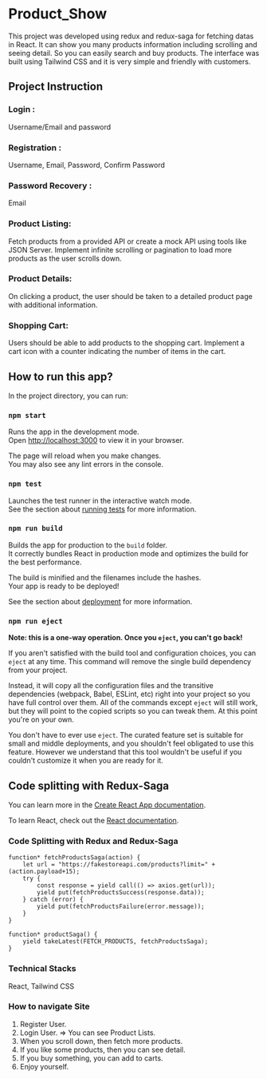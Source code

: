 # Product_Show

This project was developed using redux and redux-saga for fetching datas in React. It can show you many products information including scrolling and seeing detail. So you can easily search and buy products. 
The interface was built using Tailwind CSS and it is very simple and friendly with customers. 
## Project Instruction

### Login :
Username/Email and password

### Registration :
Username, Email, Password, Confirm Password

### Password Recovery :
Email

### Product Listing:
Fetch products from a provided API or create a mock API using tools like JSON Server.
Implement infinite scrolling or pagination to load more products as the user scrolls down.

### Product Details:
On clicking a product, the user should be taken to a detailed product page with additional information.
### Shopping Cart:
Users should be able to add products to the shopping cart.
Implement a cart icon with a counter indicating the number of items in the cart.


## How to run this app?

In the project directory, you can run:

### `npm start`

Runs the app in the development mode.\
Open [http://localhost:3000](http://localhost:3000) to view it in your browser.

The page will reload when you make changes.\
You may also see any lint errors in the console.

### `npm test`

Launches the test runner in the interactive watch mode.\
See the section about [running tests](https://facebook.github.io/create-react-app/docs/running-tests) for more information.

### `npm run build`

Builds the app for production to the `build` folder.\
It correctly bundles React in production mode and optimizes the build for the best performance.

The build is minified and the filenames include the hashes.\
Your app is ready to be deployed!

See the section about [deployment](https://facebook.github.io/create-react-app/docs/deployment) for more information.

### `npm run eject`

**Note: this is a one-way operation. Once you `eject`, you can't go back!**

If you aren't satisfied with the build tool and configuration choices, you can `eject` at any time. This command will remove the single build dependency from your project.

Instead, it will copy all the configuration files and the transitive dependencies (webpack, Babel, ESLint, etc) right into your project so you have full control over them. All of the commands except `eject` will still work, but they will point to the copied scripts so you can tweak them. At this point you're on your own.

You don't have to ever use `eject`. The curated feature set is suitable for small and middle deployments, and you shouldn't feel obligated to use this feature. However we understand that this tool wouldn't be useful if you couldn't customize it when you are ready for it.

## Code splitting with Redux-Saga

You can learn more in the [Create React App documentation](https://facebook.github.io/create-react-app/docs/getting-started).

To learn React, check out the [React documentation](https://reactjs.org/).

### Code Splitting with Redux and Redux-Saga

    function* fetchProductsSaga(action) {
        let url = "https://fakestoreapi.com/products?limit=" + (action.payload+15);
        try {
            const response = yield call(() => axios.get(url));
            yield put(fetchProductsSuccess(response.data));
        } catch (error) {
            yield put(fetchProductsFailure(error.message));
        }
    }

    function* productSaga() {
        yield takeLatest(FETCH_PRODUCTS, fetchProductsSaga);
    }


### Technical Stacks
React,
Tailwind CSS


### How to navigate Site

1. Register User.
2. Login User. => You can see Product Lists.
3. When you scroll down, then fetch more products.
4. If you like some products, then you can see detail.
5. If you buy something, you can add to carts.
6. Enjoy yourself.